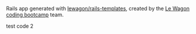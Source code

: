 Rails app generated with [lewagon/rails-templates](https://github.com/lewagon/rails-templates), created by the [Le Wagon coding bootcamp](https://www.lewagon.com) team.

test code 2